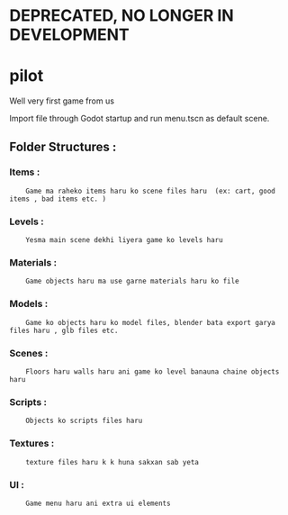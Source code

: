 # DEPRECATED, NO LONGER IN DEVELOPMENT
# pilot
Well very first game from us

Import file through Godot startup and run menu.tscn as default scene.


## Folder Structures :

### Items : 
        Game ma raheko items haru ko scene files haru  (ex: cart, good items , bad items etc. )
### Levels :
        Yesma main scene dekhi liyera game ko levels haru 
### Materials :
        Game objects haru ma use garne materials haru ko file
### Models :
        Game ko objects haru ko model files, blender bata export garya files haru , glb files etc.
### Scenes :
        Floors haru walls haru ani game ko level banauna chaine objects haru 
### Scripts :
        Objects ko scripts files haru 
### Textures :
        texture files haru k k huna sakxan sab yeta
### UI :
        Game menu haru ani extra ui elements
